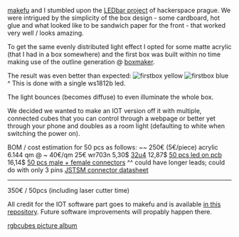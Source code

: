 [makefu](https://github.com/makefu/) and I stumbled upon the
[LEDbar project](https://brmlab.cz/project/ledbar) of hackerspace prague.
We were intrigued by the simplicity of the box design - some cardboard,
hot glue and what looked like to be sandwich paper for the front - that
worked very well / looks amazing.

To get the same evenly distributed light effect I opted for
some matte acrylic (that I had in a box somewhere) and the first
box was built within no time making use of the outline generation @ [boxmaker](http://boxmaker.connectionlab.org/).

The result was even better than expected:
![firstbox yellow](https://raw.github.com/excogitation/rgbcubes/master/pics/firstbox_yellow.png)
![firstbox blue](https://raw.github.com/excogitation/rgbcubes/master/pics/firstbox_blue.png)
^ This is done with a single ws1812b led.

The light bounces (becomes diffuse) to even illuminate the whole box.

We decided we wanted to make an IOT version off it with multiple, connected cubes
that you can control through a webpage or better yet through your phone and
doubles as a room light (defaulting to white when switching the power on).

BOM / cost estimation for 50 pcs as follows:
~~ 250€ (5€/piece) acrylic 6.144 qm   @ ~ 40€/qm
25€ wr703n 
5,30$ [32u4](http://www.aliexpress.com/item/Free-Shipping-New-Pro-Micro-for-arduino-ATmega32U4-5V-16MHz-Module-with-2-row-pin-header/1576902211.html)
12,87$ [50 pcs led on pcb](http://www.aliexpress.com/item/DC5V-mini-board-10mm-3mm-WS2812B-LED-with-Heatsink-RGB-5050-SMD-WS2811-IC-Built-in/32227387034.html)
16,14$ [50 pcs male + female connectors](http://www.aliexpress.com/item/50-pairs-lot-4-PIN-Male-and-Female-RGB-connector-coupler-Wire-Cable-For-3528-5050/1374657964.html)
^^ could have longer leads; could do with only 3 pins
[JSTSM connector datasheet](https://www.adafruit.com/datasheets/JSTSM.pdf)
___
350€ / 50pcs (including laser cutter time)

All credit for the IOT software part goes to makefu and is available [in this repository](https://github.com/makefu/rgbcubes).
Future software improvements will propably happen there.

[rgbcubes picture album](https://picasaweb.google.com/115792422633543473919/ProjectsRgbcubes?authkey=Gv1sRgCLTzz46ci8fZ7QE)